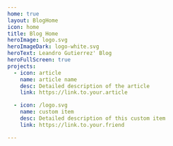 ```yaml
---
home: true
layout: BlogHome
icon: home
title: Blog Home
heroImage: logo.svg
heroImageDark: logo-white.svg
heroText: Leandro Gutierrez' Blog
heroFullScreen: true
projects:
  - icon: article
    name: article name
    desc: Detailed description of the article
    link: https://link.to.your.article

  - icon: /logo.svg
    name: custom item
    desc: Detailed description of this custom item
    link: https://link.to.your.friend

---
```

